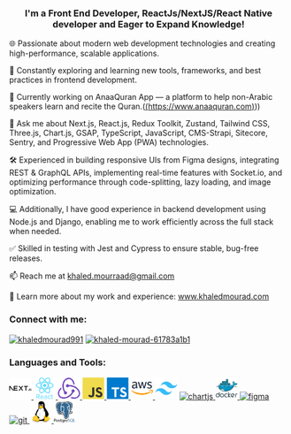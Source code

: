 <h3 align="center">I'm a Front End Developer, ReactJs/NextJS/React Native developer and Eager to Expand Knowledge!</h3>

🌐 Passionate about modern web development technologies and creating high-performance, scalable applications.

🚀 Constantly exploring and learning new tools, frameworks, and best practices in frontend development.

🔭 Currently working on AnaaQuran App — a platform to help non-Arabic speakers learn and recite the Quran.([(https://www.anaaquran.com)](https://www.anaaquran.com)))

💬 Ask me about Next.js, React.js, Redux Toolkit, Zustand, Tailwind CSS, Three.js, Chart.js, GSAP, TypeScript, JavaScript, CMS-Strapi, Sitecore, Sentry, and Progressive Web App (PWA) technologies.

🛠 Experienced in building responsive UIs from Figma designs, integrating REST & GraphQL APIs, implementing real-time features with Socket.io, and optimizing performance through code-splitting, lazy loading, and image optimization.

💻 Additionally, I have good experience in backend development using Node.js and Django, enabling me to work efficiently across the full stack when needed.

✅ Skilled in testing with Jest and Cypress to ensure stable, bug-free releases.

📫 Reach me at khaled.mourraad@gmail.com

📄 Learn more about my work and experience: www.khaledmourad.com

<h3 align="left">Connect with me:</h3>
<p align="left">
<a href="https://twitter.com/khaledmourad991" target="blank"><img align="center" src="https://raw.githubusercontent.com/rahuldkjain/github-profile-readme-generator/master/src/images/icons/Social/twitter.svg" alt="khaledmourad991" height="30" width="40" /></a>
<a href="https://linkedin.com/in/khaled-mourad-61783a1b1" target="blank"><img align="center" src="https://raw.githubusercontent.com/rahuldkjain/github-profile-readme-generator/master/src/images/icons/Social/linked-in-alt.svg" alt="khaled-mourad-61783a1b1" height="30" width="40" /></a>
<!-- <a href="https://www.codewars.com/users/Khaled%20%20Mourad" target="blank"><img align="center" src="https://www.codewars.com/packs/assets/logo.61192cf7.svg" alt="khaled-mourad-codewors" height="30" width="40" /></a>
</p> -->



<h3 align="left">Languages and Tools:</h3>
<p align="left"> 
     <a href="https://nextjs.org/" target="_blank" rel="noreferrer"> <img src="https://github.com/devicons/devicon/blob/master/icons/nextjs/nextjs-original-wordmark.svg" alt="next" width="40" height="40"/> </a><a href="https://reactjs.org/" target="_blank" rel="noreferrer"> <img src="https://raw.githubusercontent.com/devicons/devicon/master/icons/react/react-original-wordmark.svg" alt="react" width="40" height="40"/> </a> <a href="https://redux.js.org" target="_blank" rel="noreferrer"> <img src="https://raw.githubusercontent.com/devicons/devicon/master/icons/redux/redux-original.svg" alt="redux" width="40" height="40"/> </a><a href="https://developer.mozilla.org/en-US/docs/Web/JavaScript" target="_blank" rel="noreferrer"> <img src="https://raw.githubusercontent.com/devicons/devicon/master/icons/javascript/javascript-original.svg" alt="javascript" width="40" height="40"/> </a>
<a href="https://developer.mozilla.org/en-US/docs/Web/typescript" target="_blank" rel="noreferrer"> <img src="https://raw.githubusercontent.com/devicons/devicon/master/icons/typescript/typescript-original.svg" alt="Typescript" width="40" height="40"/> </a>  <a href="https://aws.amazon.com" target="_blank" rel="noreferrer"> <img src="https://raw.githubusercontent.com/devicons/devicon/master/icons/amazonwebservices/amazonwebservices-original-wordmark.svg" alt="aws" width="40" height="40"/> </a> <a  target="_blank" rel="noreferrer"> <img src="https://github.com/devicons/devicon/blob/master/icons/tailwindcss/tailwindcss-original.svg" alt="tailwind css" width="40" height="40"/> </a> <a href="https://www.chartjs.org" target="_blank" rel="noreferrer"> <img src="https://www.chartjs.org/media/logo-title.svg" alt="chartjs" width="40" height="40"/> </a> <a href="https://www.docker.com/" target="_blank" rel="noreferrer"> <img src="https://raw.githubusercontent.com/devicons/devicon/master/icons/docker/docker-original-wordmark.svg" alt="docker" width="40" height="40"/> </a> <a href="https://www.figma.com/" target="_blank" rel="noreferrer"> <img src="https://www.vectorlogo.zone/logos/figma/figma-icon.svg" alt="figma" width="40" height="40"/> </a> <a href="https://git-scm.com/" target="_blank" rel="noreferrer"> <img src="https://www.vectorlogo.zone/logos/git-scm/git-scm-icon.svg" alt="git" width="40" height="40"/> </a>  <a href="https://www.linux.org/" target="_blank" rel="noreferrer"> <img src="https://raw.githubusercontent.com/devicons/devicon/master/icons/linux/linux-original.svg" alt="linux" width="40" height="40"/> </a> <a href="https://www.postgresql.org" target="_blank" rel="noreferrer"> <img src="https://raw.githubusercontent.com/devicons/devicon/master/icons/postgresql/postgresql-original-wordmark.svg" alt="postgresql" width="40" height="40"/> </a>  </p>

